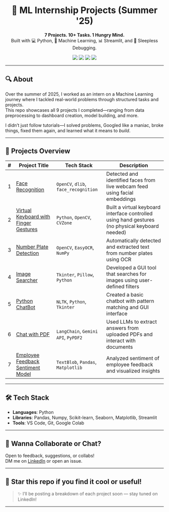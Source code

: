 <h1 align="center">🧠 ML Internship Projects (Summer '25)</h1>

<p align="center">
  <b>7 Projects. 10+ Tasks. 1 Hungry Mind.</b><br>
  Built with 💻 Python, 🤖 Machine Learning, 📊 Streamlit, and 🧪 Sleepless Debugging.
</p>

<div align="center">
  <img src="https://img.shields.io/badge/Status-Active-brightgreen?style=for-the-badge"/>
  <img src="https://img.shields.io/badge/Internship-ML-blueviolet?style=for-the-badge"/>
  <img src="https://img.shields.io/badge/Projects-9-blue?style=for-the-badge"/>
  <img src="https://img.shields.io/badge/Hardwork-Overdosed-ff69b4?style=for-the-badge"/>
</div>

---

## 🔍 About
Over the summer of 2025, I worked as an intern on a Machine Learning journey where I tackled real-world problems through structured tasks and projects.  
This repo showcases all 9 projects I completed—ranging from data preprocessing to dashboard creation, model building, and more.

I didn’t just follow tutorials—I solved problems, Googled like a maniac, broke things, fixed them again, and learned what it means to *build*.

---

## 🚀 Projects Overview

| # | Project Title | Tech Stack | Description |
|--|------------------------------|------------|-------------|
| 1 | [Face Recognition](./Face_Recognizition) | `OpenCV`, `dlib`, `face_recognition` | Detected and identified faces from live webcam feed using facial embeddings |
| 2 | [Virtual Keyboard with Finger Gestures](./Virtual%20Keyboard%20typing%20using%20finger%20gestures) | `Python`, `OpenCV`, `CVZone` | Built a virtual keyboard interface controlled using hand gestures (no physical keyboard needed) |
| 3 | [Number Plate Detection](./Number_Plate_Detection) | `OpenCV`, `EasyOCR`, `NumPy` | Automatically detected and extracted text from number plates using OCR |
| 4 | [Image Searcher](./Image-Searcher) | `Tkinter`, `Pillow`, `Python` | Developed a GUI tool that searches for images using user-defined filters |
| 5 | [Python ChatBot](./Python_ChatBot) | `NLTK`, `Python`, `Tkinter` | Created a basic chatbot with pattern matching and GUI interface |
| 6 | [Chat with PDF](./Chat-with-PDF) | `LangChain`, `Gemini API`, `PyPDF2` | Used LLMs to extract answers from uploaded PDFs and interact with documents |
| 7 | [Employee Feedback Sentiment Model](./Employee%20Feedback%20Model%20using%20Sentiment%20Analysis) | `TextBlob`, `Pandas`, `Matplotlib` | Analyzed sentiment of employee feedback and visualized insights |

---

## 🛠️ Tech Stack

- **Languages**: Python  
- **Libraries**: Pandas, Numpy, Scikit-learn, Seaborn, Matplotlib, Streamlit  
- **Tools**: VS Code, Git, Google Colab  

---



## 💬 Wanna Collaborate or Chat?

Open to feedback, suggestions, or collabs!  
DM me on [LinkedIn](https://linkedin.com/in/Ashish-pandey-astronom) or open an issue.

---

## 🌟 Star this repo if you find it cool or useful!

> ✨ I’ll be posting a breakdown of each project soon — stay tuned on LinkedIn!

---

